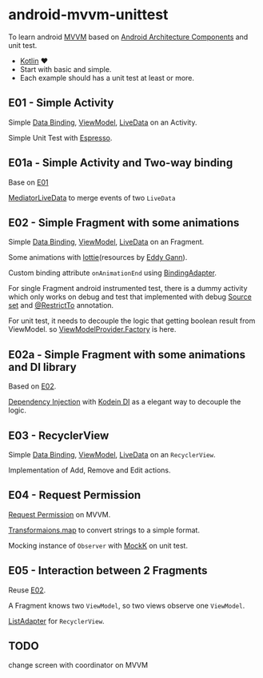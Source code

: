 # android-mvvm-unittest
To learn android [MVVM](https://en.wikipedia.org/wiki/Model%E2%80%93view%E2%80%93viewmodel) based on [Android Architecture Components](https://developer.android.com/topic/libraries/architecture/) and unit test.

- [Kotlin](https://kotlinlang.org/) :heart:
- Start with basic and simple.
- Each example should has a unit test at least or more.


## E01 - Simple Activity

Simple [Data Binding](https://developer.android.com/topic/libraries/data-binding/),
[ViewModel](https://developer.android.com/topic/libraries/architecture/viewmodel),
[LiveData](https://developer.android.com/topic/libraries/architecture/livedata) on an Activity.

Simple Unit Test with [Espresso](https://developer.android.com/training/testing/espresso/).

## E01a - Simple Activity and Two-way binding

Base on [E01](#e01---simple-activity)

[MediatorLiveData](https://developer.android.com/reference/android/arch/lifecycle/MediatorLiveData) to merge events of two `LiveData`

## E02 - Simple Fragment with some animations

Simple [Data Binding](https://developer.android.com/topic/libraries/data-binding/),
[ViewModel](https://developer.android.com/topic/libraries/architecture/viewmodel),
[LiveData](https://developer.android.com/topic/libraries/architecture/livedata) on an Fragment.

Some animations with [lottie](http://airbnb.io/lottie/)(resources by [Eddy Gann](https://www.lottiefiles.com/ed117)).

Custom binding attribute `onAnimationEnd` using
[BindingAdapter](https://developer.android.com/topic/libraries/data-binding/binding-adapters#custom-logic).

For single Fragment android instrumented test,
there is a dummy activity which only works on debug and test that implemented with
debug [Source set](https://developer.android.com/studio/build/build-variants#sourcesets) and
[@RestrictTo](https://developer.android.com/reference/android/support/annotation/RestrictTo) annotation.

For unit test, it needs to decouple the logic that getting boolean result from ViewModel.
so [ViewModelProvider.Factory](https://developer.android.com/reference/android/arch/lifecycle/ViewModelProvider.Factory) is here.


## E02a - Simple Fragment with some animations and DI library

Based on [E02](#e02---simple-fragment-with-some-animations).

[Dependency Injection](https://en.wikipedia.org/wiki/Dependency_injection) with [Kodein DI](http://kodein.org/Kodein-DI/) as a elegant way to decouple the logic.


## E03 - RecyclerView

Simple [Data Binding](https://developer.android.com/topic/libraries/data-binding/),
[ViewModel](https://developer.android.com/topic/libraries/architecture/viewmodel),
[LiveData](https://developer.android.com/topic/libraries/architecture/livedata) on an `RecyclerView`.

Implementation of Add, Remove and Edit actions.

## E04 - Request Permission

[Request Permission](https://developer.android.com/training/permissions/requesting) on MVVM.

[Transformaions.map](https://developer.android.com/topic/libraries/architecture/livedata?hl=ko#transform_livedata) to convert strings to a simple format.

Mocking instance of `Observer` with [MockK](http://mockk.io/) on unit test.

## E05 - Interaction between 2 Fragments

Reuse [E02](#e02---simple-fragment-with-some-animations).

A Fragment knows two `ViewModel`, so two views observe one `ViewModel`.

[ListAdapter](https://developer.android.com/reference/android/support/v7/recyclerview/extensions/ListAdapter) for `RecyclerView`.

## TODO

change screen with coordinator on MVVM